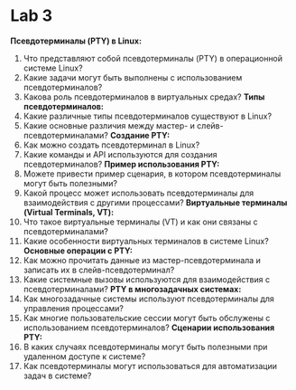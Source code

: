 # Lab 3

**Псевдотерминалы (PTY) в Linux:**
1. Что представляют собой псевдотерминалы (PTY) в операционной системе Linux?
2. Какие задачи могут быть выполнены с использованием псевдотерминалов?
3. Какова роль псевдотерминалов в виртуальных средах?
**Типы псевдотерминалов:**
1. Какие различные типы псевдотерминалов существуют в Linux?
2. Какие основные различия между мастер- и слейв-псевдотерминалами?
**Создание PTY:**
1. Как можно создать псевдотерминал в Linux?
2. Какие команды и API используются для создания псевдотерминалов?
**Пример использования PTY:**
1. Можете привести пример сценария, в котором псевдотерминалы могут быть полезными?
2. Какой процесс может использовать псевдотерминалы для взаимодействия с другими процессами?
**Виртуальные терминалы (Virtual Terminals, VT):**
1. Что такое виртуальные терминалы (VT) и как они связаны с псевдотерминалами?
2. Какие особенности виртуальных терминалов в системе Linux?
**Основные операции с PTY:**
1. Как можно прочитать данные из мастер-псевдотерминала и записать их в слейв-псевдотерминал?
2. Какие системные вызовы используются для взаимодействия с псевдотерминалами?
**PTY в многозадачных системах:**
1. Как многозадачные системы используют псевдотерминалы для управления процессами?
2. Как многие пользовательские сессии могут быть обслужены с использованием псевдотерминалов?
**Сценарии использования PTY:**
1. В каких случаях псевдотерминалы могут быть полезными при удаленном доступе к системе?
2. Как псевдотерминалы могут использоваться для автоматизации задач в системе?
